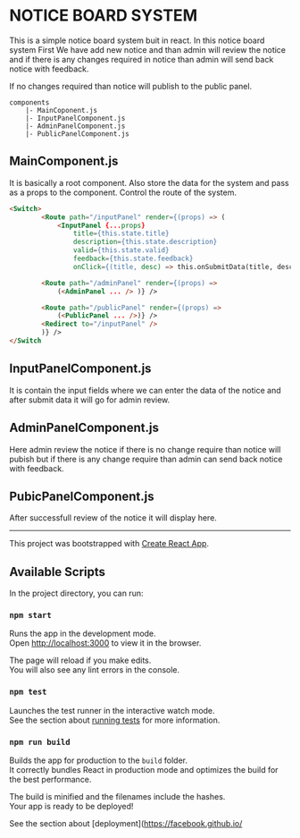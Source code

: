 # NOTICE BOARD SYSTEM

This is a simple notice board system buit in react. In this notice board system First We have add new notice and than admin will review the notice and if there is any changes required in notice than admin will send back notice with feedback. 

If no changes required than notice will publish to the public panel.

    components
        |- MainCoponent.js
        |- InputPanelComponent.js
        |- AdminPanelComponent.js
        |- PublicPanelComponent.js

## MainComponent.js

It is basically a root component. Also store the data for the system and pass as a props to the component. Control the route of the system.


```html
<Switch>
        <Route path="/inputPanel" render={(props) => (
            <InputPanel {...props}
                title={this.state.title}
                description={this.state.description}
                valid={this.state.valid}
                feedback={this.state.feedback}
                onClick={(title, desc) => this.onSubmitData(title, desc)} />

        <Route path="/adminPanel" render={(props) =>
            (<AdminPanel ... /> )} />

        <Route path="/publicPanel" render={(props) =>
            (<PublicPanel ... />)} />
        <Redirect to="/inputPanel" />
        )} />
</Switch
```


## InputPanelComponent.js

It is contain the input fields where we can enter the data of the notice and after submit data it will go for admin review.

## AdminPanelComponent.js

Here admin review the notice if there is no change require than notice will pubish but if there is any change require than admin can send back notice with feedback.

## PubicPanelComponent.js

After successfull review of the notice it will display here.


___
This project was bootstrapped with [Create React App](https://github.com/facebook/create-react-app).

## Available Scripts

In the project directory, you can run:

### `npm start`

Runs the app in the development mode.<br />
Open [http://localhost:3000](http://localhost:3000) to view it in the browser.

The page will reload if you make edits.<br />
You will also see any lint errors in the console.

### `npm test`

Launches the test runner in the interactive watch mode.<br />
See the section about [running tests](https://facebook.github.io/create-react-app/docs/running-tests) for more information.

### `npm run build`

Builds the app for production to the `build` folder.<br />
It correctly bundles React in production mode and optimizes the build for the best performance.

The build is minified and the filenames include the hashes.<br />
Your app is ready to be deployed!

See the section about [deployment](https://facebook.github.io/
